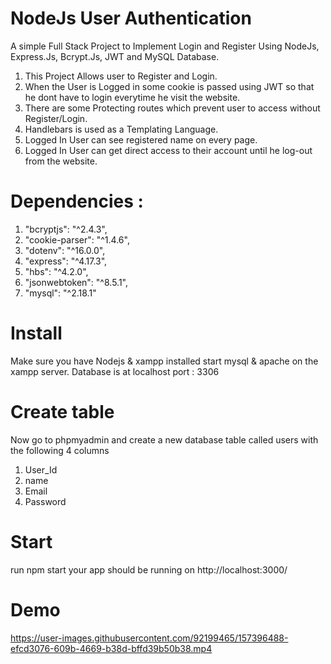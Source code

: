 # NodeJs User Authentication
A simple Full Stack Project to Implement Login and Register Using NodeJs, Express.Js, Bcrypt.Js, JWT and MySQL Database.
1. This Project Allows user to Register and Login.
2. When the User is Logged in some cookie is passed using JWT so that he dont have to login everytime he visit the website.
3. There are some Protecting routes which prevent user to access without Register/Login.
4. Handlebars  is used as a Templating Language.
5. Logged In User can see registered name on every page.
6. Logged In User can get direct access to their account until he log-out from the website.



# Dependencies : 
1. "bcryptjs": "^2.4.3",
2. "cookie-parser": "^1.4.6",
3. "dotenv": "^16.0.0",
4. "express": "^4.17.3",
5. "hbs": "^4.2.0",
6. "jsonwebtoken": "^8.5.1",
7. "mysql": "^2.18.1"

# Install
Make sure you have Nodejs & xampp installed start mysql & apache on the xampp server.
Database is at localhost port : 3306


# Create table
Now go to phpmyadmin and create a new database table called users with the following 4 columns

1. User_Id
2. name
3. Email
4. Password


# Start

run npm start your app should be running on http://localhost:3000/

# Demo
https://user-images.githubusercontent.com/92199465/157396488-efcd3076-609b-4669-b38d-bffd39b50b38.mp4
